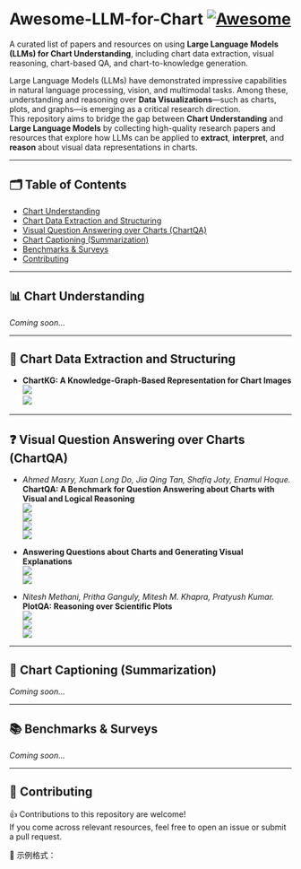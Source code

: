 # Awesome-LLM-for-Chart [![Awesome](https://awesome.re/badge.svg)](https://awesome.re)

A curated list of papers and resources on using **Large Language Models (LLMs) for Chart Understanding**, including chart data extraction, visual reasoning, chart-based QA, and chart-to-knowledge generation.

Large Language Models (LLMs) have demonstrated impressive capabilities in natural language processing, vision, and multimodal tasks. Among these, understanding and reasoning over **Data Visualizations**—such as charts, plots, and graphs—is emerging as a critical research direction.  
This repository aims to bridge the gap between **Chart Understanding** and **Large Language Models** by collecting high-quality research papers and resources that explore how LLMs can be applied to **extract**, **interpret**, and **reason** about visual data representations in charts.

---

## 🗂️ Table of Contents

- [Chart Understanding](#chart-understanding)
- [Chart Data Extraction and Structuring](#chart-data-extraction-and-structuring)
- [Visual Question Answering over Charts (ChartQA)](#visual-question-answering-over-charts-chartqa)
- [Chart Captioning (Summarization)](#chart-captioning-summarization)
- [Benchmarks & Surveys](#benchmarks--surveys)
- [Contributing](#contributing)

---

## 📊 Chart Understanding

*Coming soon...*

---

## 🧾 Chart Data Extraction and Structuring

- **ChartKG: A Knowledge-Graph-Based Representation for Chart Images**  
  <img src='https://img.shields.io/badge/TVCG-2024-yellow'>  
  <a href='https://ieeexplore.ieee.org/document/10711251/'><img src='https://img.shields.io/badge/Paper-blue'></a>

---

## ❓ Visual Question Answering over Charts (ChartQA)

- *Ahmed Masry, Xuan Long Do, Jia Qing Tan, Shafiq Joty, Enamul Hoque.*  
  **ChartQA: A Benchmark for Question Answering about Charts with Visual and Logical Reasoning**  
  <img src='https://img.shields.io/badge/ACL_Findings-2022-yellow'>  
  <a href='https://aclanthology.org/2022.findings-acl.177/'><img src='https://img.shields.io/badge/Paper-blue'></a>  
  <a href='https://github.com/vis-nlp/ChartQA'><img src='https://img.shields.io/badge/Dataset-red'></a>  
  <img src='https://img.shields.io/badge/Benchmark-green'>

- **Answering Questions about Charts and Generating Visual Explanations**  
  <img src='https://img.shields.io/badge/CHI-2020-yellow'>  
  <a href='https://dl.acm.org/doi/10.1145/3313831.3376467/'><img src='https://img.shields.io/badge/Paper-blue'></a>

- *Nitesh Methani, Pritha Ganguly, Mitesh M. Khapra, Pratyush Kumar.*  
  **PlotQA: Reasoning over Scientific Plots**  
  <img src='https://img.shields.io/badge/WACV-2020-yellow'>  
  <a href='https://arxiv.org/abs/1909.00997'><img src='https://img.shields.io/badge/PDF-blue'></a>  
  <a href='https://github.com/NiteshMethani/PlotQA'><img src='https://img.shields.io/badge/Dataset-red'></a>

---

## 📝 Chart Captioning (Summarization)

*Coming soon...*

---

## 📚 Benchmarks & Surveys

*Coming soon...*

---

## 🤝 Contributing

👍 Contributions to this repository are welcome!  
If you come across relevant resources, feel free to open an issue or submit a pull request.

📌 示例格式：

